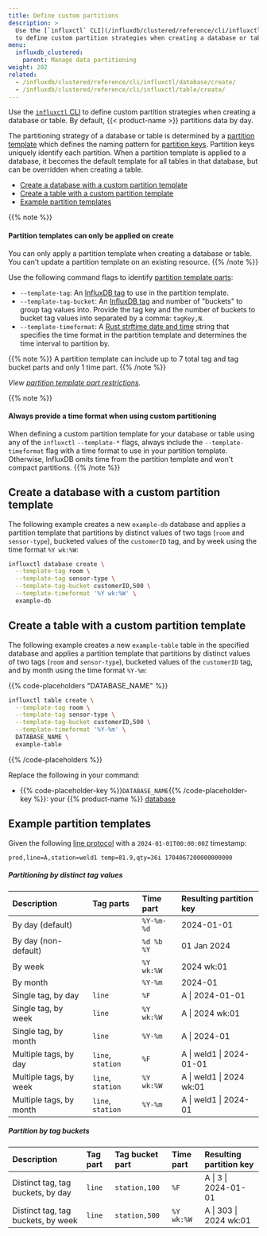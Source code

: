 ```yaml
---
title: Define custom partitions
description: >
  Use the [`influxctl` CLI](/influxdb/clustered/reference/cli/influxctl/)
  to define custom partition strategies when creating a database or table.
menu:
  influxdb_clustered:
    parent: Manage data partitioning
weight: 202
related:
  - /influxdb/clustered/reference/cli/influxctl/database/create/
  - /influxdb/clustered/reference/cli/influxctl/table/create/
---
```


Use the [`influxctl` CLI](/influxdb/clustered/reference/cli/influxctl/)
to define custom partition strategies when creating a database or table.
By default, {{< product-name >}} partitions data by day.

The partitioning strategy of a database or table is determined by a
[partition template](/influxdb/clustered/admin/custom-partitions/#partition-templates)
which defines the naming pattern for [partition keys](/influxdb/clustered/admin/custom-partitions/#partition-keys).
Partition keys uniquely identify each partition.
When a partition template is applied to a database, it becomes the default template
for all tables in that database, but can be overridden when creating a
table.

- [Create a database with a custom partition template](#create-a-database-with-a-custom-partition-template)
- [Create a table with a custom partition template](#create-a-table-with-a-custom-partition-template)
- [Example partition templates](#example-partition-templates)

{{% note %}}

#### Partition templates can only be applied on create

You can only apply a partition template when creating a database or table.
You can't update a partition template on an existing resource.
{{% /note %}}

Use the following command flags to identify
[partition template parts](/influxdb/clustered/admin/custom-partitions/partition-templates/#tag-part-templates):

- `--template-tag`: An [InfluxDB tag](/influxdb/clustered/reference/glossary/#tag)
  to use in the partition template.
- `--template-tag-bucket`: An [InfluxDB tag](/influxdb/clustered/reference/glossary/#tag)
  and number of "buckets" to group tag values into.
  Provide the tag key and the number of buckets to bucket tag values into
  separated by a comma: `tagKey,N`.
- `--template-timeformat`: A [Rust strftime date and time](/influxdb/clustered/admin/custom-partitions/partition-templates/#time-part-templates)
  string that specifies the time format in the partition template and determines
  the time interval to partition by.

{{% note %}}
A partition template can include up to 7 total tag and tag bucket parts
and only 1 time part.
{{% /note %}}

_View [partition template part restrictions](/influxdb/clustered/admin/custom-partitions/partition-templates/#restrictions)._

{{% note %}}
#### Always provide a time format when using custom partitioning

When defining a custom partition template for your database or table using any
of the `influxctl` `--template-*` flags, always include the `--template-timeformat`
flag with a time format to use in your partition template.
Otherwise, InfluxDB omits time from the partition template and won't compact partitions.
{{% /note %}}

## Create a database with a custom partition template

The following example creates a new `example-db` database and applies a partition
template that partitions by distinct values of two tags (`room` and `sensor-type`),
bucketed values of the `customerID` tag, and by week using the time format `%Y wk:%W`:

<!--Skip database create and delete tests: namespaces aren't reusable-->
<!--pytest.mark.skip-->

```sh
influxctl database create \
  --template-tag room \
  --template-tag sensor-type \
  --template-tag-bucket customerID,500 \
  --template-timeformat '%Y wk:%W' \
  example-db
```

## Create a table with a custom partition template

The following example creates a new `example-table` table in the specified
database and applies a partition template that partitions by distinct values of
two tags (`room` and `sensor-type`), bucketed values of the `customerID` tag,
and by month using the time format `%Y-%m`:

<!--Skip database create and delete tests: namespaces aren't reusable-->
<!--pytest.mark.skip-->

{{% code-placeholders "DATABASE_NAME" %}}

```sh
influxctl table create \
  --template-tag room \
  --template-tag sensor-type \
  --template-tag-bucket customerID,500 \
  --template-timeformat '%Y-%m' \
  DATABASE_NAME \
  example-table
```

{{% /code-placeholders %}}

Replace the following in your command:

- {{% code-placeholder-key %}}`DATABASE_NAME`{{% /code-placeholder-key %}}: your {{% product-name %}} [database](/influxdb/clustered/admin/databases/)

<!--actual test

```sh

# Test the preceding command outside of the code block.
# influxctl authentication requires TTY interaction--
# output the auth URL to a file that the host can open.

TABLE_NAME=table_TEST_RUN
script -c "influxctl table create \
  --template-tag room \
  --template-tag sensor-type \
  --template-tag-bucket customerID,500 \
  --template-timeformat '%Y-%m' \
  DATABASE_NAME \
  $TABLE_NAME" \
 /dev/null > /shared/urls.txt

script -c "influxctl query \
 --database DATABASE_NAME \
 --token DATABASE_TOKEN \
 'SHOW TABLES'" > /shared/temp_tables.txt
grep -q $TABLE_NAME /shared/temp_tables.txt
rm /shared/temp_tables.txt
```

-->

## Example partition templates

Given the following [line protocol](/influxdb/clustered/reference/syntax/line-protocol/)
with a `2024-01-01T00:00:00Z` timestamp:

```text
prod,line=A,station=weld1 temp=81.9,qty=36i 1704067200000000000
```

##### Partitioning by distinct tag values

| Description             | Tag parts       | Time part  | Resulting partition key  |
| :---------------------- | :---------------- | :--------- | :----------------------- |
| By day (default)        |                   | `%Y-%m-%d` | 2024-01-01               |
| By day (non-default)    |                   | `%d %b %Y` | 01 Jan 2024              |
| By week                 |                   | `%Y wk:%W` | 2024 wk:01               |
| By month                |                   | `%Y-%m`    | 2024-01                  |
| Single tag, by day      | `line`            | `%F`       | A \| 2024-01-01          |
| Single tag, by week     | `line`            | `%Y wk:%W` | A \| 2024 wk:01          |
| Single tag, by month    | `line`            | `%Y-%m`    | A \| 2024-01             |
| Multiple tags, by day   | `line`, `station` | `%F`       | A \| weld1 \| 2024-01-01 |
| Multiple tags, by week  | `line`, `station` | `%Y wk:%W` | A \| weld1 \| 2024 wk:01 |
| Multiple tags, by month | `line`, `station` | `%Y-%m`    | A \| weld1 \| 2024-01    |

##### Partition by tag buckets

| Description                        | Tag part | Tag bucket part | Time part  | Resulting partition key |
| :--------------------------------- | :------- | :-------------- | :--------- | :---------------------- |
| Distinct tag, tag buckets, by day  | `line`   | `station,100`   | `%F`       | A \| 3 \| 2024-01-01    |
| Distinct tag, tag buckets, by week | `line`   | `station,500`   | `%Y wk:%W` | A \| 303 \| 2024 wk:01  |
